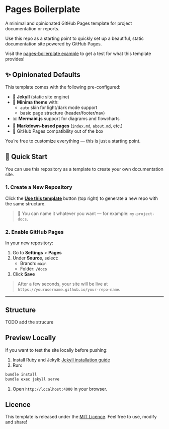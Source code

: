 # Pages Boilerplate

A minimal and opinionated GitHub Pages template for project documentation or reports.  

Use this repo as a starting point to quickly set up a beautiful, static documentation site powered by GitHub Pages.

Visit the [pages-boilerplate example](https://oldranda1414.github.io/pages-boilerplate/) to get a test for what this template provides!

## ✨ Opinionated Defaults

This template comes with the following pre-configured:

- 🧱 **Jekyll** (static site engine)
- 🎨 **Minima theme** with:
  - `auto` skin for light/dark mode support
  - basic page structure (header/footer/nav)
- 📊 **Mermaid.js** support for diagrams and flowcharts
- 📄 **Markdown-based pages** (`index.md`, `about.md`, etc.)
- 🚀 GitHub Pages compatibility out of the box

You’re free to customize everything — this is just a starting point.

## 🚀 Quick Start

You can use this repository as a template to create your own documentation site.

### 1. Create a New Repository

Click the **[Use this template](https://github.com/Oldranda1414/pages-boilerplate/generate)** button (top right) to generate a new repo with the same structure.

> 📌 You can name it whatever you want — for example: `my-project-docs`.

### 2. Enable GitHub Pages

In your new repository:

1. Go to **Settings** > **Pages**
2. Under **Source**, select:
   - Branch: `main`
   - Folder: `/docs`
3. Click **Save**

> After a few seconds, your site will be live at `https://yourusername.github.io/your-repo-name`.

---

<!--
## 🛠 Customization

Update the following to personalize the site:

### 1. Site Content

Edit the Markdown files:
- `index.md`: Home page
- `about.md`, `report.md`: Additional pages (you can rename/remove/add more)

### 2. Navigation and Config

Edit `_config.yml`:
- `title`: Your site's title
- `description`: A short site description
- `theme`: Currently set to `jekyll-theme-slate` (can change to any supported theme)
- `nav`: Add or remove pages as needed

```yaml
title: My Project Docs
description: Documentation for My Project
theme: jekyll-theme-slate
```

### 3. Add your Logo or Favicon (Optional)

Add images (like logos or favicons) to the repo and reference the min your Markdown or `_config.yml`

-->

## Structure

TODO add the strucure

## Preview Locally

If you want to test the site locally before pushing:

1. Install Ruby and Jekyll: [Jekyll installation guide](https://jekyllrb.com/docs/installation/)
1. Run:
```sh
bundle install
bundle exec jekyll serve
```
1. Open `http://localhost:4000` in your browser. 

## Licence

This template is released under the [MIT Licence](https://en.wikipedia.org/wiki/MIT_License). Feel free to use, modify and share!

